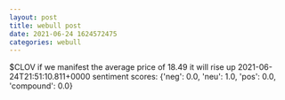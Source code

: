 ```yaml
--- 
layout: post 
title: webull post 
date: 2021-06-24 1624572475 
categories: webull 
--- 
```

$CLOV  if we manifest the average price of 18.49 it will rise up	2021-06-24T21:51:10.811+0000
sentiment scores: {'neg': 0.0, 'neu': 1.0, 'pos': 0.0, 'compound': 0.0}